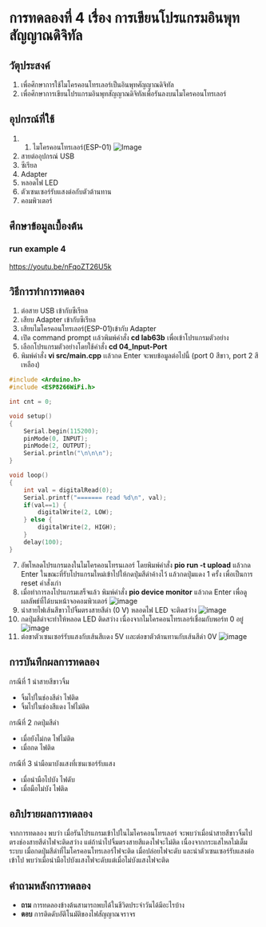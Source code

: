 # การทดลองที่ 4 เรื่อง การเขียนโปรแกรมอินพุทสัญญาณดิจิทัล

## วัตุประสงค์
1. เพื่อศึกษาการใช้ไมโครคอนโทรเลอร์เป็นอินพุทศัญญาณดิจิทัล
2. เพื่อศึกษาการเขียนโปรแกรมอินพุทสัญญาณดิจิทัลเพื่อรันลงบนไมโครคอนโทรเลอร์

## อุปกรณ์ที่ใช้
1. 1. ไมโครคอนโทรเลอร์(ESP-01)
![Image](https://ae01.alicdn.com/kf/HTB1QMy2J9zqK1RjSZFpq6ykSXXac/ESP8266-ESP-01-ESP01-Serial-WIFI-3-3V-5V-Serial.jpg)
2. สายต่ออุปกรณ์ USB 
3. ซีเรียล
4. Adapter
5. หลอดไฟ LED
6. ตัวเซนเซอร์รับแสงต่อกับตัวต้านทาน
7. คอมพิวเตอร์

## ศึกษาข้อมูลเบื้องต้น
### run example 4
https://youtu.be/nFqoZT26U5k

## วิธีการทำการทดลอง
1. ต่อสาย USB เข้ากับซีเรียล 
2. เสียบ Adapter เข้ากับซีเรียล
3. เสียบไมโครคอนโทรเลอร์(ESP-01)เข้ากับ Adapter
4. เปิด command prompt เเล้วพิมพ์คำสั่ง **cd lab63b** เพื่อเข้าโปรแกรมตัวอย่าง
5. เลือกโปรแกรมตัวอย่างโดยใช้คำสั่ง **cd 04_Input-Port**
6. พิมพ์คำสั่ง **vi src/main.cpp** เเล้วกด Enter จะพบข้อมูลต่อไปนี้
(port 0 สีขาว, port 2 สีเหลือง)
```c
#include <Arduino.h>
#include <ESP8266WiFi.h>

int cnt = 0;

void setup()
{
	Serial.begin(115200);
	pinMode(0, INPUT);
	pinMode(2, OUTPUT);
	Serial.println("\n\n\n");
}

void loop()
{
	int val = digitalRead(0);
	Serial.printf("======= read %d\n", val);
	if(val==1) {
		digitalWrite(2, LOW);
	} else {
		digitalWrite(2, HIGH);
	}
	delay(100);
}
```
7. อัพโหลดโปรแกรมลงในไมโครคอนโทรนเลอร์ โดยพิมพ์คำสั่ง **pio run -t upload** แล้วกด Enter ในขณะที่รับโปรแกรมใหม่เข้าไปให้กดปุ่มสีดำค้างไว้ แล้วกดปุ่มแดง 1 ครั้ง เพื่อเป็นการ reset คำสั่งเก่า
8. เมื่อทำการลงโปรแกรมเสร็จแล้ว พิมพ์คำสั่ง **pio device monitor** แล้วกด Enter เพื่อดูผลลัพธ์ที่ได้บนหน้าจอคอมพิวเตอร์
![image](https://user-images.githubusercontent.com/80879589/112304173-c1a70700-8ccf-11eb-9169-f84e649474ac.png)
9. นำสายไฟเส้นสีขาวไปจิ้มตรงสายสีดำ (0 V) หลอดไฟ LED จะติดสว่าง
![image](https://user-images.githubusercontent.com/80879589/112304892-a12b7c80-8cd0-11eb-9d68-fc921e99c864.png)
10. กดปุ่มสีดำจะทำให้หลอด LED ติดสว่าง เนื่องจากไมโครคอนโทรเลอร์เชื่อมกับพอร์ท 0 อยู๋
![image](https://user-images.githubusercontent.com/80879589/112305754-a89f5580-8cd1-11eb-80fc-f8b8521d2b17.png)
11. ต่อขาตัวเซนเซอร์รับแสงกับเส้นสีเเดง 5V เเละต่อขาตัวต้านทานกับเส้นสีดำ 0V
![image](https://user-images.githubusercontent.com/80879589/112306519-75a99180-8cd2-11eb-9d18-fccc573d0eab.png)

## การบันทึกผลการทดลอง
 กรณีที่ 1 นำสายสีขาวจิ้ม
 * จิ้มไปในช่องสีดำ  ไฟติด
 * จิ้มไปในช่องสีแดง ไฟไม่ติด
 
 กรณีที่ 2 กดปุ่มสีดำ
 * เมื่อยังไม่กด ไฟไม่ติด
 * เมื่อกด     ไฟติด
   
 กรณีที่ 3 นำมือมาบังแสงที่เซนเซอร์รับแสง
 * เมื่อนำมือไปบัง ไฟดับ
 * เมื่อมือไม่บัง   ไฟติด

## อภิปรายผลการทดลอง
จากการทดลอง พบว่า เมื่อรันโปรแกรมเข้าไปในไมโครคอนโทรเลอร์ จะพบว่าเมื่อนำสายสีขาวจิ้มไปตรงช่องสายสีดำไฟจะติดสว่าง 
แต่ถ้านำไปจิ้มตรงสายสีแดงไฟจะไม่ติด เนื่องจากกระแสไหลไม่เต็มระบบ เมื่อกดปุ่มสีดำที่ไมโครคอนโทรเลอร์ไฟจะติด เมื่อปล่อยไฟจะดับ
และนำตัวเซนเซอร์รับแสงต่อเข้าไป พบว่าเมื่อนำมือไปบังแสงไฟจะดับแต่เมื่อไม่บังแสงไฟจะติด

## คำถามหลังการทดลอง
* **ถาม** การทดลองข้างต้นสามารถพบได้ในชีวิตประจำวันได้มีอะไรบ้าง
* **ตอบ** การติดดับอัติโนมัติของไฟสัญญาณจราจร
  
  
 










































